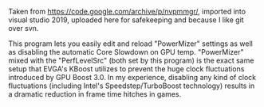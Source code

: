Taken from https://code.google.com/archive/p/nvpmmgr/, imported into visual studio 2019, uploaded here for safekeeping and because I like git over svn.

This program lets you easily edit and reload "PowerMizer" settings as well as disabling the automatic Core Slowdown on GPU temp. "PowerMizer" mixed with the "PerfLevelSrc" (both set by this program) is the exact same setup that EVGA's KBoost utilizes to prevent the huge clock fluctuations introduced by GPU Boost 3.0. In my experience, disabling any kind of clock fluctuations (including Intel's Speedstep/TurboBoost technology) results in a dramatic reduction in frame time hitches in games.
